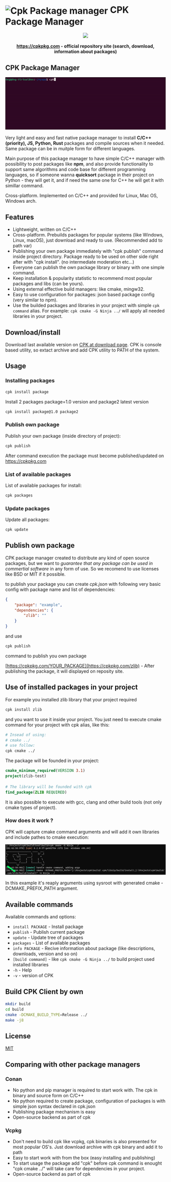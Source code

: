 # <img src="https://raw.githubusercontent.com/DEgITx/cpk/master/resources/cpk_logo.png" width="60px" align="center" alt="Cpk Package manager"> CPK Package Manager

<p align="center"><a href="https://github.com/DEgiTx/cpk"><img src="https://raw.githubusercontent.com/DEgITx/cpk/master/resources/cpk.png"></a></p>

<b><p align="center"><a href="https://cpkpkg.com">https://cpkpkg.com - official repository site (search, download, information about packages)</a></p></b>

## CPK Package Manager

<p align="center"><img src="https://github.com/DEgITx/share/blob/main/cpk/cpk_basic.gif?raw=true" /></p>

Very light and easy and fast native package manager to install **C/C++ (priority), JS, Python, Rust** packages and compile sources when it needed. Same package can be in muitple form for different languages.

Main purpose of this package manager to have simple C/C++ manager with possibility to post packages like **npm**, and also provide functionality to support same algorithms and code base for different programming languages, so if someone wanna **quicksort** package in their project on Python - they will get it, and if need the same one for C++ he will get it with simillar command.

Cross-platform. Implemented on C/C++ and provided for Linux, Mac OS, Windows arch.

## Features
* Lightweight, written on C/C++
* Cross-platform. Prebuilds packages for popular systems (like Windows, Linux, macOS), just download and ready to use. (Recommended add to path var)
* Publishing your own package immediately with "cpk publish" command inside project directory. Package ready to be used on other side right after with "cpk install". (no intermediate moderation etc...)
* Everyone can publish the own package library or binary with one simple command.
* Keep installation & popularity statistic to recommend most popular packages and libs (can be yours).
* Using external effective build managers: like cmake, mingw32.
* Easy to use configuration for packages: json based package config (very similar to npm).
* Use the builded packages and libraries in your project with simple `cpk command` alias. For example: `cpk cmake -G Ninja ../` will apply all needed libraries in your project.

## Download/install

Download last available version on [CPK at download page](https://github.com/DEgITx/cpk/releases). CPK is console based utility, so extact archive and add CPK utility to PATH of the system.

## Usage

### Installing packages
```sh
cpk install package
```
Install 2 packages package=1.0 version and package2 latest version
```sh
cpk install package@1.0 package2
```

### Publish own package
Publish your own package (inside directory of project):
```sh
cpk publish
```

After command execution the package must become published/updated on https://cpkpkg.com 

### List of available packages
List of available packages for install:
```sh
cpk packages
```

### Update packages
Update all packages:
```sh
cpk update
```

## Publish own package

CPK package manager created to distribute any kind of open source packages, but we want to *guarantee that any package can be used in commertial software* in any form of use. So we recomend to use licenses like BSD or MIT if it possible.

to publish your package you can create *cpk.json* with following very basic config with package name and list of dependencies:
```json
{
	"package": "example",
	"dependencies": {
		"zlib": ""
	}
}
```

and use

```sh
cpk publish
```
command to publish you own package

[https://cpkpkg.com/YOUR_PACKAGE](https://cpkpkg.com/zlib) - After publishing the package, it will displayed on reposity site.

## Use of installed packages in your project

For example you installed zlib library that your project required
```sh
cpk install zlib
```
and you want to use it inside your project. You just need to execute cmake command for your project with cpk alias, like this:
```sh
# Insead of using:
# cmake ../
# use follow:
cpk cmake ../
```

The package will be founded in your project:

```cmake
cmake_minimum_required(VERSION 3.1)
project(zlib-test)

# The library will be founded with cpk
find_package(ZLIB REQUIRED)
```

It is also possible to execute with gcc, clang and other build tools (not only cmake types of project).

### How does it work ?

CPK will capture cmake command arguments and will add it own libraries and include pathes to cmake execution:

<p align="center"><img src="https://github.com/DEgITx/share/blob/main/cpk/cpk_args.png?raw=true" /></p>

In this example it's reaply arguments using sysroot with generated cmake -DCMAKE_PREFIX_PATH argument.

## Available commands

Available commands and options:

* `install PACKAGE` -  Install package
* `publish` - Publish current package
* `update` - Update tree of packages
* `packages` - List of available packages
* `info PACKAGE` - Recive information about package (like descriptions, downloads, version and so on)
* `[build command]` - like `cpk cmake -G Ninja ../` to build project used installed libraries
* `-h` - Help
* `-v` - version of CPK

## Build CPK Client by own

```sh
mkdir build
cd build
cmake -DCMAKE_BUILD_TYPE=Release ../
make -j8
```

## License
[MIT](https://github.com/DEgiTx/cpk/blob/master/LICENSE)

## Comparing with other package managers

### Conan
* No python and pip manager is required to start work with. The cpk in binary and source form on C/C++
* No python required to create package, configuration of packages is with simple json syntax declared in cpk.json
* Publishing package mechanism is easy
* Open-source backend as part of cpk

### Vcpkg
* Don't need to build cpk like vcpkg, cpk binaries is also presented for most popular OS's. Just download archive with cpk binary and add it to path
* Easy to start work with from the box (easy installing and publishing)
* To start usage the package add "cpk" before cpk command is enought "cpk cmake ../" will take care for dependencies in your project.
* Open-source backend as part of cpk
